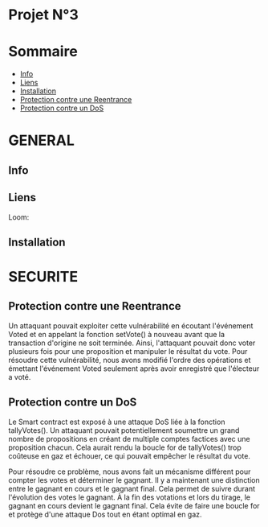# Projet N°3

# Sommaire
- [Info](#Info)
- [Liens](#Liens)
- [Installation](#Installation)
- [Protection contre une Reentrance](#Protection-contre-une-Reentrance)
- [Protection contre un DoS](#Protection-contre-un-DoS)


# GENERAL
## Info

## Liens
Loom:

## Installation


# SECURITE
## Protection contre une Reentrance
Un attaquant pouvait exploiter cette vulnérabilité en écoutant l'événement Voted et en appelant la fonction setVote() à nouveau avant que la transaction d'origine ne soit terminée.
Ainsi, l'attaquant pouvait donc voter plusieurs fois pour une proposition et manipuler le résultat du vote.
Pour résoudre cette vulnérabilité, nous avons modifié l'ordre des opérations et émettant l'événement Voted seulement après avoir enregistré que l'électeur a voté.

## Protection contre un DoS
Le Smart contract est exposé à une attaque DoS liée à la fonction tallyVotes(). Un attaquant pouvait potentiellement soumettre un grand nombre de propositions en créant de multiple comptes factices avec une proposition chacun. Cela aurait rendu la boucle for de tallyVotes() trop coûteuse en gaz et échouer, ce qui pouvait empêcher le résultat du vote.

Pour résoudre ce problème, nous avons fait un mécanisme différent pour compter les votes et déterminer le gagnant.
Il y a maintenant une distinction entre le gagnant en cours et le gagnant final. Cela permet de suivre durant l'évolution des votes le gagnant.
À la fin des votations et lors du tirage, le gagnant en cours devient le gagnant final. Cela évite de faire une boucle for et protège d'une attaque Dos tout en étant optimal en gaz.

